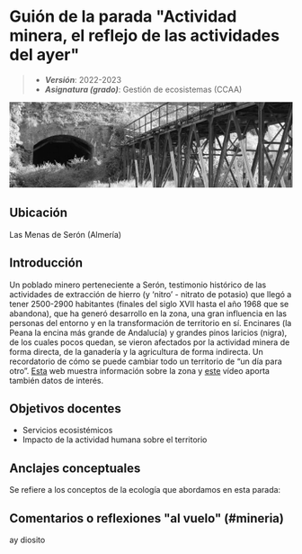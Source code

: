 # Guión de la parada "Actividad minera, el reflejo de las actividades del ayer"


> + **_Versión_**: 2022-2023
> + **_Asignatura (grado)_**: Gestión de ecosistemas (CCAA)

![portada](https://github.com/aprendiendo-cosas/C_mineria_gesteco/blob/main/images/mineria.jpg?raw=true) 

## Ubicación

Las Menas de Serón (Almería)

## Introducción

Un poblado minero perteneciente a Serón, testimonio histórico de las actividades de extracción de hierro (y ‘nitro’ - nitrato de potasio) que llegó a tener 2500-2900 habitantes (finales del siglo XVII hasta el año 1968 que se abandona), que ha generó desarrollo en la zona, una gran influencia en las personas del entorno y en la transformación de territorio en sí. Encinares (la Peana la encina más grande de Andalucía) y grandes pinos laricios (nigra), de los cuales pocos quedan, se vieron afectados por la actividad minera de forma directa, de la ganadería y la agricultura de forma indirecta. Un recordatorio de cómo se puede cambiar todo un territorio de “un día para otro”. [Esta](https://turismoseron.es/industrial/las-menas-poblado-minero) web muestra información sobre la zona y [este](https://www.youtube.com/watch?v=6D8NYdP-zfU) vídeo aporta también datos de interés. 




## Objetivos docentes
+ Servicios ecosistémicos
+ Impacto de la actividad humana sobre el territorio

## Anclajes conceptuales

Se refiere a los conceptos de la ecología que abordamos en esta parada:



## Comentarios o reflexiones "al vuelo" (#mineria)



ay diosito
